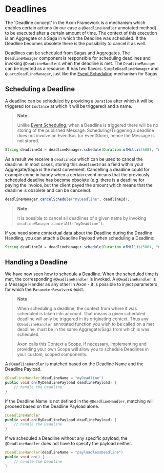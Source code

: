 # Deadlines

The 'Deadline concept' in the Axon Framework is a mechanism which enables certain actions (in our case a `@DeadlineHandler` annotated method) to be executed after a certain amount of time. The context of this execution is an Aggregate or a Saga in which the Deadline was scheduled. If the Deadline becomes obsolete there is the possibility to cancel it as well.  

Deadlines can be scheduled from Sagas and Aggregates. The `DeadlineManager` component is responsible for scheduling deadlines and invoking `@DeadlineHandler`s when the deadline is met. The `DeadlineManager` can be injected as a resource. It has two flavors: `SimpleDeadlineManager` and `QuartzDeadlineManager`, just like the [Event Scheduling](/implementing-domain-logic/complex-business-transactions/deadline-handling.md) mechanism for Sagas. 

## Scheduling a Deadline

A deadline can be scheduled by providing a `Duration` after which it will be triggered (or `Instance` at which it will be triggered) and a name.

> **Note**
>  
> Unlike [Event Scheduling](/implementing-domain-logic/complex-business-transactions/deadline-handling.md), when a Deadline is triggered there will be no storing of the published Message. Scheduling/Triggering a deadline does not involve an EventBus (or EventStore), hence the Message is not stored.

```java
String deadlineId = deadlineManager.schedule(Duration.ofMillis(500), "myDeadline");
```

As a result we receive a `deadlineId` which can be used to cancel the deadline. In most cases, storing this `deadlineId` as a field within your Aggregate/Saga is the most convenient. Cancelling a deadline could for example come in handy when a certain event means that the previously scheduled deadline has become obsolete (e.g. there is a deadline for paying the invoice, but the client payed the amount which means that the deadline is obsolete and can be canceled).

```java
deadlineManager.cancelSchedule("myDeadline", deadlineId);
```

> **Note**
>
> It is possible to cancel all deadlines of a given name by invoking `deadlineManager.cancelAll("myDeadline")`.

If you need some contextual data about the Deadline during the Deadline Handling, you can attach a Deadline Payload when scheduling a Deadline:

```java
String deadlineId = deadlineManager.schedule(Duration.ofMillis(500), "myDeadline", new MyDeadlinePayload(...));
```

## Handling a Deadline

We have now seen how to schedule a Deadline. When the scheduled time is met, the corresponding `@DeadlineHandler` is invoked. A `@DeadlineHandler` is a Message Handler as any other in Axon - it is possible to inject parameters for which the `ParameterResolver`s exist. 

> **Note** 
>
> When scheduling a deadline, the context from where it was scheduled is taken into account. 
> That means a given scheduled deadline will only be triggered in its originating context. 
> Thus any `@DeadlineHandler` annotated function you wish to be called on a met deadline, must be in the same Aggregate/Saga from which is was scheduled.
>
> Axon calls this Context a Scope. If necessary, implementing and providing your own Scope will allow you to schedule Deadlines in your custom, scoped components.

A `@DeadlineHandler` is matched based on the Deadline Name and the Deadline Payload. 

```java
@DeadlineHandler(deadlineName = "myDeadline")
public void on(MyDeadlinePayload deadlinePayload) {
    // handle the Deadline
}
```

If the Deadline Name is not defined in the `@DeadlineHandler`, matching will proceed based on the Deadline Payload alone. 

```java
@DeadlineHandler
public void on(MyDeadlinePayload deadlinePayload) {
    // handle the Deadline
}
```

If we scheduled a Deadline without any specific payload, the `@DeadlineHandler` does not have to specify the payload neither. 

```java
@DeadlineHandler(deadlineName = "payloadlessDeadline")
public void on() {
    // handle the Deadline
}
```
